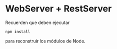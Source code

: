 # WebServer + RestServer

Recuerden que deben ejecutar 

```
npm install

```

para reconstruir los módulos de Node.
